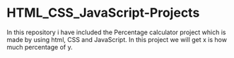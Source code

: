 # HTML_CSS_JavaScript-Projects
In this repository i have included the Percentage calculator project which is made by using html, CSS and JavaScript.
In this project we will get x is how much percentage of y.
